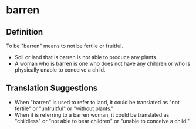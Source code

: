 # barren

## Definition

To be "barren" means to not be fertile or fruitful.

* Soil or land that is barren is not able to produce any plants.
* A woman who is barren is one who does not have any children or who is physically unable to conceive a child.


## Translation Suggestions



* When "barren" is used to refer to land, it could be translated as "not fertile" or "unfruitful" or "without plants."
* When it is referring to a barren woman, it could be translated as "childless" or "not able to bear children" or "unable to conceive a child."
